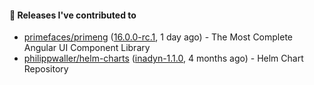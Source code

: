 #### 🔭 Releases I've contributed to

- [primefaces/primeng](https://github.com/primefaces/primeng) ([16.0.0-rc.1](https://github.com/primefaces/primeng/releases/tag/16.0.0-rc.1), 1 day ago) - The Most Complete Angular UI Component Library
- [philippwaller/helm-charts](https://github.com/philippwaller/helm-charts) ([inadyn-1.1.0](https://github.com/philippwaller/helm-charts/releases/tag/inadyn-1.1.0), 4 months ago) - Helm Chart Repository
